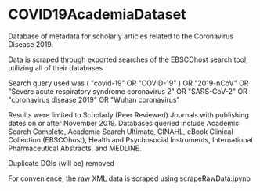 # COVID19AcademiaDataset
Database of metadata for scholarly articles related to the Coronavirus Disease 2019.

Data is scraped through exported searches of the EBSCOhost search tool, utilizing all of their databases

Search query used was 
( "covid-19" OR "COVID-19" ) OR 
"2019-nCoV" OR 
"Severe acute respiratory syndrome coronavirus 2" OR 
"SARS-CoV-2" OR 
"coronavirus disease 2019" OR 
"Wuhan coronavirus"

Results were limited to Scholarly (Peer Reviewed) Journals with publishing dates on or after November 2019. Databases queried include Academic Search Complete,  Academic Search Ultimate, CINAHL, eBook Clinical Collection (EBSCOhost), Health and Psychosocial Instruments, International Pharmaceutical Abstracts, and MEDLINE.

Duplicate DOIs (will be) removed

For convenience, the raw XML data is scraped using scrapeRawData.ipynb
